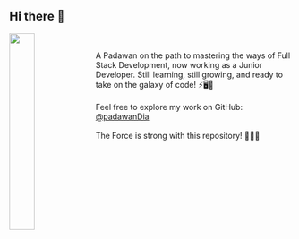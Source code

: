 ## Hi there 👋

<img align="left" src="https://media1.tenor.com/m/gK9Yd_xrxrIAAAAC/yoda-star-wars.gif" width="30%" style="display:inline;">
 <br>


A Padawan on the path to mastering the ways of Full Stack Development, now working as a Junior Developer. Still learning, still growing, and ready to take on the galaxy of code! ⚡🖥️🌌 
<br>
<br>
Feel free to explore my work on GitHub: <br>
[@padawanDia](https://github.com/padawanDia) 
<br>
<br>
The Force is strong with this repository! 👩‍💻💫
